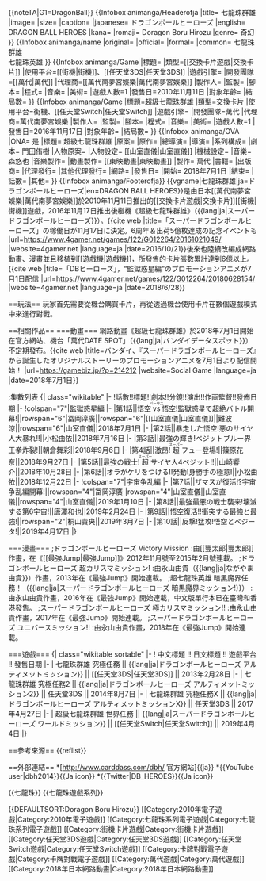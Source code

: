 {{noteTA|G1=DragonBall}}
{{Infobox animanga/Headerofja
|title= 七龍珠群雄
|image= 
|size= 
|caption= 
|japanese= ドラゴンボールヒーローズ
|english= DRAGON BALL HEROES
|kana= 
|romaji= Doragon Boru Hirozu
|genre= 奇幻
}}
{{Infobox animanga/name
|original= 
|official= 
|formal= 
|common= 七龍珠群雄<br />七龍珠英雄
}}
{{Infobox animanga/Game
|標題=
|類型=[[交換卡片遊戲|交換卡片]]
|使用平台=[[街機|街機]]、[[任天堂3DS|任天堂3DS]]
|遊戲引擎=
|開發團隊=[[萬代|萬代]]
|代理商=[[萬代南夢宮娛樂|萬代南夢宮娛樂]]
|製作人=
|監製=
|腳本=
|程式=
|音樂=
|美術=
|遊戲人數=1
|發售日=2010年11月11日
|對象年齡=
|結局數=
}}
{{Infobox animanga/Game
|標題=超級七龍珠群雄
|類型=交換卡片
|使用平台=街機、[[任天堂Switch|任天堂Switch]]
|遊戲引擎=
|開發團隊=萬代
|代理商=萬代南夢宮娛樂
|製作人=
|監製=
|腳本=
|程式=
|音樂=
|美術=
|遊戲人數=1
|發售日=2016年11月17日
|對象年齡=
|結局數=
}}
{{Infobox animanga/OVA
|ONA= 是
|標題= 超級七龍珠群雄
|原案= 
|原作= 
|總導演= 
|導演= 
|系列構成= 
|劇本= 門田侑樹
|人物原案= 
|人物設定= [[山室直儀|山室直儀]]
|機械設定= 
|音樂= 森悠也
|音樂製作= 
|動畫製作= [[東映動畫|東映動畫]]
|製作= 萬代
|書籍= 
|出版商= 
|代理發行= 
|其他代理發行=
|網路= 
|發售日= 
|開始= 2018年7月1日
|結束= 
|話數= 
|其他= 
}}
{{Infobox animanga/Footerofja}}
{{vgname|七龍珠群雄|ja=ドラゴンボールヒーローズ|en=DRAGON BALL HEROES}}是由日本[[萬代南夢宮娛樂|萬代南夢宮娛樂]]於2010年11月11日推出的[[交換卡片遊戲|交換卡片]][[街機|街機]]遊戲，2016年11月17日推出後繼機《超級七龍珠群雄》（{{lang|ja|スーパードラゴンボールヒーローズ}}）。<ref>{{cite web |title=「スーパードラゴンボールヒーローズ」の稼働日が11月17日に決定。6周年＆出荷5億枚達成の記念イベントも |url=https://www.4gamer.net/games/122/G012264/20161021049/ |website=4gamer.net |language=ja |date=2016/10/21}}</ref>後來也陸續改編成網路動畫、漫畫並且移植到[[遊戲機|遊戲機]]，所發售的卡片張數累計達到6億以上。<ref>{{cite web |title=「DBヒーローズ」，“監獄惑星編”のプロモーションアニメが7月1日配信 |url=https://www.4gamer.net/games/122/G012264/20180628154/ |website=4gamer.net |language=ja |date=2018/6/28}}</ref>

==玩法==
玩家首先需要從機台購買卡片，再從透過機台使用卡片在數個遊戲模式中來進行對戰。

==相關作品==
===動畫===
網路動畫《超級七龍珠群雄》於2018年7月1日開始在官方網站、機台「萬代DATE SPOT」（{{lang|ja|バンダイデータスポット}}）不定期發布。<ref>{{cite web |title=バンダイ、『スーパードラゴンボールヒーローズ』から誕生したオリジナルストーリーのプロモーションアニメを7月1日より配信開始！ |url=https://gamebiz.jp/?p=214212 |website=Social Game |language=ja |date=2018年7月1日}}</ref>

;集數列表
{| class="wikitable"
|-
!話數!!標題!!劇本!!分鏡!!演出!!作画監督!!發佈日期
|-
!colspan="7"|監獄惑星編
|-
|第1話||悟空<ruby><rb>vs</rb><rp>（</rp><rt>バーサス</rt><rp>）</rp></ruby>悟空!監獄惑星で超絶バトル開幕!||rowspan="6"|冨岡淳廣||rowspan="6"|[[山室直儀|山室直儀]]||難波涼||rowspan="6"|山室直儀||2018年7月1日
|-
|第2話||暴走した悟空!悪のサイヤ人大暴れ!!||小松由依||2018年7月16日
|-
|第3話||最強の輝き!ベジットブルー界王拳炸裂!||朝倉舞彩||2018年9月6日
|-
|第4話||激昂!<ruby><rb>超</rb><rp>（</rp><rt>スーパー</rt><rp>）</rp></ruby>フュー登場!||篠原花奈||2018年9月27日
|-
|第5話||最強の戦士!<ruby><rb>超</rb><rp>（</rp><rt>スーパー</rt><rp>）</rp></ruby>サイヤ人4ベジット!!||山崎響介||2018年10月28日
|-
|第6話||オラがケリをつける!!発動!身勝手の極意!||小松由依||2018年12月22日
|-
!colspan="7"|宇宙争乱編
|-
|第7話||ザマスが復活!?宇宙争乱編開幕!||rowspan="4"|冨岡淳廣||rowspan="4"|山室直儀||山室直儀||rowspan="4"|山室直儀||2019年1月10日
|-
|第8話||最強最悪の戦士襲来!壊滅する第6宇宙!||唐澤和也||2019年2月24日
|-
|第9話||悟空復活!!衝突する最強と最強!||rowspan="2"|桐山貴央||2019年3月7日
|-
|第10話||反撃!猛攻!悟空とベジータ!||2019年4月17日
|}

===漫畫===
;ドラゴンボールヒーローズ Victory Mission
:由[[豐太郎|豐太郎]]作畫，在《[[最強Jump|最強Jump]]》2012年11月號至2015年2月號連載。
;ドラゴンボールヒーローズ 超カリスマミッション!
:由永山由貴（{{lang|ja|ながやま由貴}}）作畫，2013年在《最強Jump》開始連載。
;超七龍珠英雄 暗黑魔界任務！（{{lang|ja|スーパードラゴンボールヒーローズ 暗黒魔界ミッション!}}）
:由永山由貴作畫，2016年在《最強Jump》開始連載，中文版單行本已在臺灣和香港發售。
;スーパードラゴンボールヒーローズ 極カリスマミッション!!
:由永山由貴作畫，2017年在《最強Jump》開始連載。
;スーパードラゴンボールヒーローズ ユニバースミッション!!
:由永山由貴作畫，2018年在《最強Jump》開始連載。

===遊戲===
{| class="wikitable sortable"
|-
! 中文標題 !! 日文標題 !! 遊戲平台 !! 發售日期
|-
| 七龍珠群雄 究極任務 || {{lang|ja|ドラゴンボールヒーローズ アルティメットミッション}} || [[任天堂3DS|任天堂3DS]] || 2013年2月28日 
|-
| 七龍珠群雄 究極任務2 || {{lang|ja|ドラゴンボールヒーローズ アルティメットミッション2}} || 任天堂3DS || 2014年8月7日
|-
| 七龍珠群雄 究極任務X || {{lang|ja|ドラゴンボールヒーローズ アルティメットミッションX}} || 任天堂3DS || 2017年4月27日
|-
| 超級七龍珠群雄 世界任務 || {{lang|ja|スーパードラゴンボールヒーローズ ワールドミッション}} || [[任天堂Switch|任天堂Switch]] || 2019年4月4日
|}

==參考來源==
{{reflist}}

==外部連結==
*[http://www.carddass.com/dbh/ 官方網站]{{ja}}
*{{YouTube user|dbh2014}}{{Ja icon}}
*{{Twitter|DB_HEROES}}{{Ja icon}}

{{七龍珠}}
{{七龍珠遊戲系列}}

{{DEFAULTSORT:Doragon Boru Hirozu}}
[[Category:2010年電子遊戲|Category:2010年電子遊戲]]
[[Category:七龍珠系列電子遊戲|Category:七龍珠系列電子遊戲]]
[[Category:街機卡片遊戲|Category:街機卡片遊戲]]
[[Category:任天堂3DS遊戲|Category:任天堂3DS遊戲]]
[[Category:任天堂Switch遊戲|Category:任天堂Switch遊戲]]
[[Category:卡牌對戰電子遊戲|Category:卡牌對戰電子遊戲]]
[[Category:萬代遊戲|Category:萬代遊戲]]
[[Category:2018年日本網路動畫|Category:2018年日本網路動畫]]